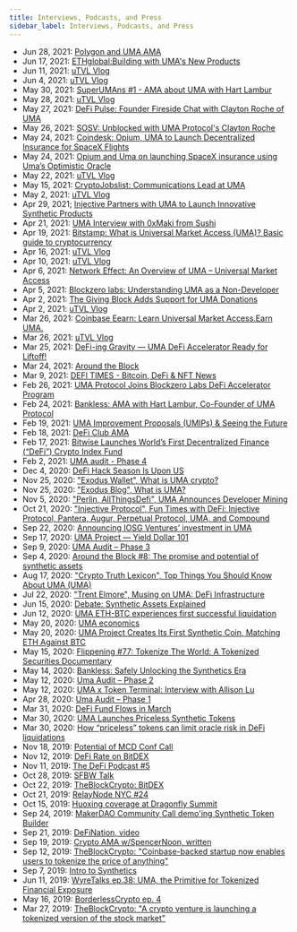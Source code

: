 ```yaml
---
title: Interviews, Podcasts, and Press
sidebar_label: Interviews, Podcasts, and Press
---
```


- Jun 28, 2021: [Polygon and UMA AMA](https://www.clubhouse.com/event/PDpN19wa)
- Jun 17, 2021: [ETHglobal:Building with UMA's New Products](https://www.youtube.com/watch?v=xfQKeUuOA0U)
- Jun 11, 2021: [uTVL Vlog](https://www.youtube.com/watch?v=68XnJWp0Yk0&list=PLtbecZTA1xzyBxba9Zh8wmfqtA0YCwh6p&index=12)
- Jun 4, 2021: [uTVL Vlog](https://www.youtube.com/watch?v=NBV87PCgprI&list=PLtbecZTA1xzyBxba9Zh8wmfqtA0YCwh6p&index=11)
- May 30, 2021: [SuperUMAns #1 - AMA about UMA with Hart Lambur](https://www.publish0x.com/mind-puzzle/superumans-1-ama-about-uma-with-hart-lambert-xerqzdm?a=pmbk1p5ezJ)
- May 28, 2021: [uTVL Vlog](https://www.youtube.com/watch?v=tWAlDzkc5Cg)
- May 27, 2021: [DeFi Pulse: Founder Fireside Chat with Clayton Roche of UMA](https://defipulse.com/blog/founder-fireside-chat-with-clayton-roche-of-uma/)
- May 26, 2021: [SOSV: Unblocked with UMA Protocol's Clayton Roche](https://www.youtube.com/watch?v=lzWHWzNb4ns)
- May 24, 2021: [Coindesk: Opium, UMA to Launch Decentralized Insurance for SpaceX Flights](https://www.coindesk.com/opium-uma-spacex-decentralized-insurance-contract)
- May 24, 2021: [Opium and Uma on launching SpaceX insurance using Uma’s Optimistic Oracle](https://opium.finance/blog/uma-opium/UMAarticle/)
- May 22, 2021: [uTVL Vlog](https://www.youtube.com/watch?v=WLSbROAo4z4)
- May 15, 2021: [CryptoJobslist: Communications Lead at UMA](https://cryptojobslist.com/jobs/communications-lead-at-uma-remote)
- May 2, 2021: [uTVL Vlog](https://www.youtube.com/watch?v=OBg3YUFRaSQ)
- Apr 29, 2021; [Injective Partners with UMA to Launch Innovative Synthetic Products](https://blog.injectiveprotocol.com/injective-partners-with-uma-to-launch-new-synthetic-products/)
- Apr 21, 2021: [UMA Interview with 0xMaki from Sushi](https://www.youtube.com/watch?v=HQgYjT-ecRQ)
- Apr 19, 2021: [Bitstamp: What is Universal Market Access (UMA)? Basic guide to cryptocurrency](https://www.youtube.com/watch?v=QTTvaiyXw8A)
- Apr 16, 2021: [uTVL Vlog](https://www.youtube.com/watch?v=othG7AA6VEI)
- Apr 10, 2021: [uTVL Vlog](https://www.youtube.com/watch?v=_aZxvMq6LO8)
- Apr 6, 2021: [Network Effect: An Overview of UMA – Universal Market Access](https://networkeffect.substack.com/p/what-is-uma-universal-market-access)
- Apr 5, 2021: [Blockzero labs: Understanding UMA as a Non-Developer](https://www.youtube.com/watch?v=vsf1HpYg2jI)
- Apr 2, 2021: [The Giving Block Adds Support for UMA Donations](https://www.thegivingblock.com/post/the-giving-block-adds-support-for-uma-donations?utm_content=160681104&utm_medium=social&utm_source=twitter&hss_channel=tw-997232321328709632)
- Apr 2, 2021: [uTVL Vlog](https://www.youtube.com/watch?v=LlEbctAGtGY)
- Mar 26, 2021: [Coinbase Eearn: Learn Universal Market Access.Earn UMA.](https://www.coinbase.com/earn/uma)
- Mar 26, 2021: [uTVL Vlog](https://www.youtube.com/watch?v=4ZtEkTCWMn4)
- Mar 25, 2021: [DeFi-ing Gravity — UMA DeFi Accelerator Ready for Liftoff!](https://medium.com/bombx/defi-ing-gravity-uma-defi-accelerator-ready-for-liftoff-ae8697315fd0)
- Mar 24, 2021: [Around the Block](https://twitter.com/blockzerolabs/status/1374395459028971539?s=20)
- Mar 9, 2021: [DEFI TIMES - Bitcoin, DeFi & NFT News](https://twitter.com/defitimes/status/1369334883382886414?s=20)
- Feb 26, 2021: [UMA Protocol Joins Blockzero Labs DeFi Accelerator Program](https://medium.com/bombx/uma-protocol-joins-blockzero-labs-defi-accelerator-program-5c9a6c84b1de)
- Feb 24, 2021: [Bankless: AMA with Hart Lambur, Co-Founder of UMA Protocol](https://www.youtube.com/watch?v=__f0CrAIIgE)
- Feb 19, 2021: [UMA Improvement Proposals (UMIPs) & Seeing the Future](https://medium.com/opendao/uma-improvement-proposals-umips-seeing-the-future-3ae09deeefb3)
- Feb 18, 2021: [DeFi Club AMA](https://www.youtube.com/watch?v=kMkNKxcreaU)
- Feb 17, 2021: [Bitwise Launches World’s First Decentralized Finance (“DeFi”) Crypto Index Fund](https://www.bitwiseinvestments.com/resources/press-releases/bitwise-launches-worlds-first-decentralized-finance-defi-crypto-index-fund)
- Feb 2, 2021: [UMA audit - Phase 4](https://blog.openzeppelin.com/uma-audit-phase-4/)
- Dec 4, 2020: [DeFi Hack Season Is Upon US](https://mbroome02.medium.com/defi-hack-season-is-upon-us-c1ed807656d8)
- Nov 25, 2020: ["Exodus Wallet", What is UMA crypto?](https://www.youtube.com/watch?v=so2LDOgVSqY&feature=youtu.be)
- Nov 25, 2020: ["Exodus Blog", What is UMA?](https://www.exodus.io/blog/what-is-uma/)
- Nov 5, 2020: ["Perlin, AllThingsDefi", UMA Announces Developer Mining](https://www.youtube.com/watch?v=ceXrpAQjHXs&feature=youtu.be)
- Oct 21, 2020: ["Injective Protocol", Fun Times with DeFi: Injective Protocol, Pantera, Augur, Perpetual Protocol, UMA, and Compound](https://www.youtube.com/watch?v=_EYbyTDzIsA&feature=youtu.be)
- Sep 22, 2020: [Announcing IOSG Ventures’ investment in UMA](https://medium.com/iosg-ventures/announcing-iosg-ventures-investment-in-uma-9560290c01ae)
- Sep 17, 2020: [UMA Project — Yield Dollar 101](https://mbroome02.medium.com/uma-project-yield-dollar-101-3c64d27e9ab0)
- Sep 9, 2020: [UMA Audit – Phase 3](https://blog.openzeppelin.com/uma-audit-phase-3/)
- Sep 4, 2020: [Around the Block #8: The promise and potential of synthetic assets](https://blog.coinbase.com/around-the-block-8-the-promise-and-potential-of-synthetic-assets-9fbb15c2b24e)
- Aug 17, 2020: ["Crypto Truth Lexicon", Top Things You Should Know About UMA (UMA)](https://www.publish0x.com/crypto-truth-lexicon/top-things-you-should-know-about-uma-uma-xxognmo)
- Jul 22, 2020: ["Trent Elmore", Musing on UMA: DeFi Infrastructure](https://medium.com/coinmonks/musing-on-uma-defi-infrastructure-c14d77290138)
- Jun 15, 2020: [Debate: Synthetic Assets Explained](https://www.youtube.com/watch?v=09p2MJfJN2A&feature=youtu.be)
- Jun 12, 2020: [UMA ETH-BTC experiences first successful liquidation](https://messari.io/article/uma-eth-btc-experiences-first-successful-liquidation)
- May 20, 2020: [UMA economics](https://alfablok.substack.com/p/uma-economics)
- May 20, 2020: [UMA Project Creates Its First Synthetic Coin, Matching ETH Against BTC](https://www.coindesk.com/uma-project-creates-its-first-synthetic-coin-matching-eth-against-btc)
- May 15, 2020: [Flippening #77: Tokenize The World: A Tokenized Securities Documentary](https://blog.nomics.com/flippening/security-token-documentary/)
- May 14, 2020: [Bankless: Safely Unlocking the Synthetics Era](https://bankless.substack.com/p/safely-unlocking-the-synthetics-era)
- May 12, 2020: [Uma Audit – Phase 2](https://blog.openzeppelin.com/uma-audit-phase-2/)
- May 12, 2020: [UMA x Token Terminal: Interview with Allison Lu](https://medium.com/token-terminal/uma-x-token-terminal-interview-with-allison-lu-fad0ebd92ef8)
- Apr 28, 2020: [Uma Audit – Phase 1](https://blog.openzeppelin.com/uma-audit-phase-1/)
- Mar 31, 2020: [DeFi Fund Flows in March](https://doseofdefi.substack.com/p/defi-fund-flows-in-march)
- Mar 30, 2020: [UMA Launches Priceless Synthetic Tokens](https://defirate.com/uma-priceless-synthetic-tokens/)
- Mar 30, 2020: [How “priceless” tokens can limit oracle risk in DeFi liquidations](https://decrypt.co/24007/how-priceless-tokens-can-limit-oracle-risk-defi-liquidations?utm_source=twitter&utm_medium=social&utm_campaign=auto)
- Nov 18, 2019: [Potential of MCD Conf Call](https://www.youtube.com/watch?v=BcQKQGB13s4#action=share)
- Nov 12, 2019: [DeFi Rate on BitDEX](https://defirate.com/bitdex/)
- Nov 11, 2019: [The DeFi Podcast #5](https://medium.com/defi-school/developing-standards-for-universal-market-access-featuring-allison-lu-of-monolith-%EF%B8%8F-6ab171cd157a)
- Oct 28, 2019: [SFBW Talk](https://youtu.be/Ry-vXeJKKmA)
- Oct 22, 2019: [TheBlockCrypto: BitDEX](https://www.theblockcrypto.com/genesis/43900/bitdex-a-decentralized-exchange-for-perpetual-swaps)
- Oct 21, 2019: [RelayNode NYC #24](https://www.definancier.com/blog/2019/10/6/relaynode-new-york-city-may-13-4szr9-hegke-s5zxx-hkp9m-g5xz2-gachk-fkncp-d8bam-2azxd-nz6pe-fmk23-wdywx-grhly-sheye-5wztw)
- Oct 15, 2019: [Huoxing coverage at Dragonfly Summit](https://m.huoxing24.com/newsdetailShare/20191016004957841961.html?from=singlemessage&isappinstalled=0)
- Sep 24, 2019: [MakerDAO Community Call demo'ing Synthetic Token Builder](https://www.reddit.com/r/MakerDAO/comments/d8agu0/meeting_makerdao_community_calltuesday_september/)
- Sep 21, 2019: [DeFiNation, video](https://www.facebook.com/claytonroche/videos/10100166889050346/)
- Sep 19, 2019: [Crypto AMA w/SpencerNoon, written](https://cryptoama.substack.com/p/crypto-ama-with-uma-91919?r=385bj&utm_campaign=post&utm_medium=web&utm_source=copy)
- Sep 12, 2019: [TheBlockCrypto: "Coinbase-backed startup now enables users to tokenize the price of anything"](https://www.theblockcrypto.com/linked/39355/a-coinbase-backed-startup-now-enables-users-to-tokenize-the-price-of-anything/)
- Sep 7, 2019: [Intro to Synthetics](https://medium.com/zenith-ventures/synthetic-assets-in-defi-use-cases-opportunities-19b11f57a776)
- Jun 11, 2019: [WyreTalks ep.38: UMA, the Primitive for Tokenized Financial Exposure](https://wyre-talks.simplecast.com/episodes/ep-38-uma-the-primitive-for-tokenized-7vXX_xPm)
- May 16, 2019: [BorderlessCrypto ep. 4](https://t.co/bdRlx2yfir?amp=1)
- Mar 27, 2019: [TheBlockCrypto: "A crypto venture is launching a tokenized version of the stock market"](https://www.theblockcrypto.com/2019/03/27/a-crypto-venture-is-launching-a-tokenized-version-of-the-stock-market/)

